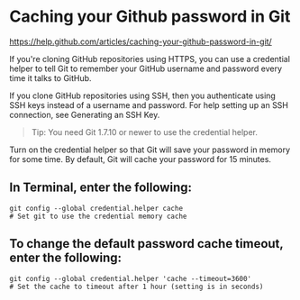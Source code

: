 # Caching your Github password in Git

https://help.github.com/articles/caching-your-github-password-in-git/

If you're cloning GitHub repositories using HTTPS, you can use a credential helper to tell Git to remember your GitHub username and password every time it talks to GitHub.

If you clone GitHub repositories using SSH, then you authenticate using SSH keys instead of a username and password. For help setting up an SSH connection, see Generating an SSH Key.

> Tip: You need Git 1.7.10 or newer to use the credential helper.

Turn on the credential helper so that Git will save your password in memory for some time. By default, Git will cache your password for 15 minutes.

## In Terminal, enter the following:

```
git config --global credential.helper cache
# Set git to use the credential memory cache
```

## To change the default password cache timeout, enter the following:

```
git config --global credential.helper 'cache --timeout=3600'
# Set the cache to timeout after 1 hour (setting is in seconds)
```